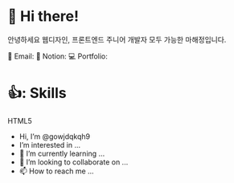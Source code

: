 # 👋 Hi there! #
안녕하세요 웹디자인, 프론트엔드 주니어 개발자 모두 가능한 마해정입니다.

📧 Email: 
📘 Notion: 
💻 Portfolio: 

# 👍: Skills #
HTML5



-  Hi, I’m @gowjdqkqh9
-  I’m interested in ...
- 🌱 I’m currently learning ...
- 💞️ I’m looking to collaborate on ...
- 📫 How to reach me ...

<!---
gowjdqkqh9/gowjdqkqh9 is a ✨ special ✨ repository because its `README.md` (this file) appears on your GitHub profile.
미리보기 링크를 클릭하여 변경 사항을 확인할 수 있습니다.
--->

